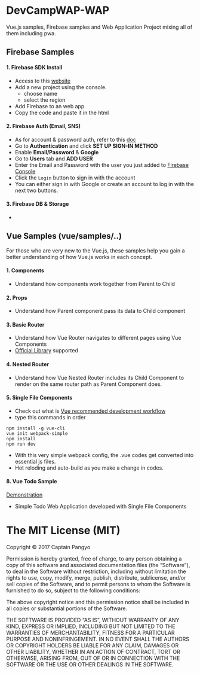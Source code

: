 # DevCampWAP-WAP
Vue.js samples, Firebase samples and Web Application Project mixing all of them including pwa.

## Firebase Samples
#### 1. Firebase SDK Install
- Access to this [website](https://console.firebase.google.com/)
- Add a new project using the console.
  - choose name
  - select the region
- Add Firebase to an web app
- Copy the code and paste it in the html

#### 2. Firebase Auth (Email, SNS)
- As for account & password auth, refer to this [doc](https://firebase.google.com/docs/auth/web/password-auth)
- Go to **Authentication** and click **SET UP SIGN-IN METHOD**
- Enable **Email/Password** & **Google**
- Go to **Users** tab and **ADD USER**
- Enter the Email and Password with the user you just added to [Firebase Console](https://console.firebase.google.com/)
- Click the `Login` button to sign in with the account
- You can either sign in with Google or create an account to log in with the next two buttons.

#### 3. Firebase DB & Storage
-


## Vue Samples (vue/samples/..)
For those who are very new to the Vue.js, these samples help you gain a better understanding of how Vue.js works in each concept.

#### 1. Components
- Understand how components work together from Parent to Child

#### 2. Props
- Understand how Parent component pass its data to Child component

#### 3. Basic Router
- Understand how Vue Router navigates to different pages using Vue Components
- [Official Library](https://github.com/vuejs/vue-router) supported

#### 4. Nested Router
- Understand how Vue Nested Router includes its Child Component to render on the same router path as Parent Component does.

#### 5. Single File Components
- Check out what is [Vue recommended development workflow]()
- type this commands in order

```text
npm install -g vue-cli
vue init webpack-simple
npm install
npm run dev
```

- With this very simple webpack config, the .vue codes get converted into essential js files.
- Hot reloding and auto-build as you make a change in codes.

#### 8. Vue Todo Sample
[Demonstration](https://vuejstodo-aa185.firebaseapp.com)

- Simple Todo Web Application developed with Single File Components

# The MIT License (MIT)
Copyright © 2017 Captain Pangyo

Permission is hereby granted, free of charge, to any person obtaining a copy of this software and associated documentation files (the “Software”), to deal in the Software without restriction, including without limitation the rights to use, copy, modify, merge, publish, distribute, sublicense, and/or sell copies of the Software, and to permit persons to whom the Software is furnished to do so, subject to the following conditions:

The above copyright notice and this permission notice shall be included in all copies or substantial portions of the Software.

THE SOFTWARE IS PROVIDED “AS IS”, WITHOUT WARRANTY OF ANY KIND, EXPRESS OR IMPLIED, INCLUDING BUT NOT LIMITED TO THE WARRANTIES OF MERCHANTABILITY, FITNESS FOR A PARTICULAR PURPOSE AND NONINFRINGEMENT. IN NO EVENT SHALL THE AUTHORS OR COPYRIGHT HOLDERS BE LIABLE FOR ANY CLAIM, DAMAGES OR OTHER LIABILITY, WHETHER IN AN ACTION OF CONTRACT, TORT OR OTHERWISE, ARISING FROM, OUT OF OR IN CONNECTION WITH THE SOFTWARE OR THE USE OR OTHER DEALINGS IN THE SOFTWARE.
